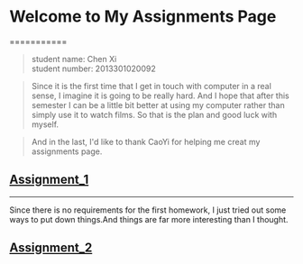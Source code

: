 # Welcome to My Assignments Page
===========
>student name: Chen Xi   
student number: 2013301020092<br>


>Since it is the first time that I get in touch with computer in a real sense, I imagine it is going to be really hard.
And I hope that after this semester I can be a little bit better at using my computer rather than simply use it to watch films. 
So that is the plan and good luck with myself.<br>


>And in the last, I'd like to thank CaoYi for helping me creat my assignments page.


## [Assignment_1](https://github.com/ChenXi19/hello-world/blob/master/README.md)
---
Since there is no requirements for the first homework, I just tried out some ways to put down things.And things are far
more interesting than I thought.

## [Assignment_2](https://github.com/ChenXi19/assignment2/blob/master/README.md)

